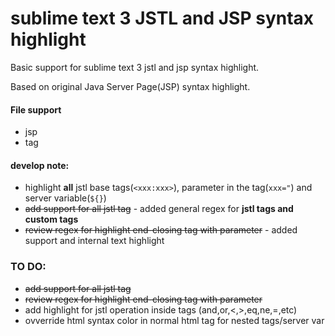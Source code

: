 # sublime text 3 JSTL and JSP syntax highlight
Basic support for sublime text 3 jstl and jsp syntax highlight.

Based on original Java Server Page(JSP) syntax highlight.

#### File support
* jsp
* tag

#### develop note:
* highlight __all__ jstl base tags(```<xxx:xxx>```), parameter in the tag(```xxx="```) and server variable(```${}```)
* ~~add support for all jstl tag~~ - added general regex for __jstl tags and custom tags__
* ~~review regex for highlight end-closing tag with parameter~~ - added support and internal text highlight

### TO DO:
* ~~add support for all jstl tag~~
* ~~review regex for highlight end-closing tag with parameter~~
* add highlight for jstl operation inside tags (and,or,<,>,eq,ne,=,etc)
* ovverride html syntax color in normal html tag for nested tags/server var
